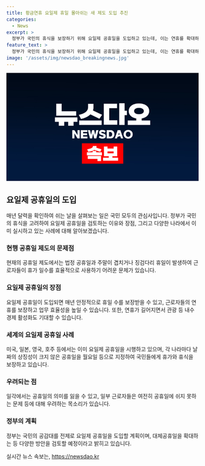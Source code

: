 ```yaml
---
title: 황금연휴 요일제 휴일 몰아쉬는 새 제도 도입 추진
categories:
  - News
excerpt: >
  정부가 국민의 휴식을 보장하기 위해 요일제 공휴일을 도입하고 있는데, 이는 연휴를 확대하고 휴일 수를 안정적으로 유지하는 목적이다. 이로써 근로자는 휴식을 보장받을 뿐 아니라 내수경제 활성화에도 기여할 것으로 기대된다. 이미 미국, 일본, 영국, 호주 등에서 요일제 공휴일이 시행되고 있지만 이에 대한 우려도 있다. 정부는 국민의 공감대를 고려해 다양한 방안을 검토 중이다.
feature_text: >
  정부가 국민의 휴식을 보장하기 위해 요일제 공휴일을 도입하고 있는데, 이는 연휴를 확대하고 휴일 수를 안정적으로 유지하는 목적이다. 이로써 근로자는 휴식을 보장받을 뿐 아니라 내수경제 활성화에도 기여할 것으로 기대된다. 이미 미국, 일본, 영국, 호주 등에서 요일제 공휴일이 시행되고 있지만 이에 대한 우려도 있다. 정부는 국민의 공감대를 고려해 다양한 방안을 검토 중이다.
image: '/assets/img/newsdao_breakingnews.jpg'
---
```


<p><img src="/assets/img/newsdao_breakingnews.jpg" alt="koreaapp 속보" /></p>

<h2 data-ke-size="size26">요일제 공휴일의 도입</h2>

<p data-ke-size="size16">매년 달력을 확인하여 쉬는 날을 살펴보는 일은 국민 모두의 관심사입니다. 정부가 국민의 휴식을 고려하여 요일제 공휴일을 검토하는 이유와 장점, 그리고 다양한 나라에서 이미 실시하고 있는 사례에 대해 알아보겠습니다.</p>

<h3><b>현행 공휴일 제도의 문제점</b></h3>

<p data-ke-size="size16">현재의 공휴일 제도에서는 법정 공휴일과 주말이 겹치거나 징검다리 휴일이 발생하여 근로자들이 휴가 일수를 효율적으로 사용하기 어려운 문제가 있습니다.</p>

<h3><b>요일제 공휴일의 장점</b></h3>

<p data-ke-size="size16">요일제 공휴일이 도입되면 매년 안정적으로 휴일 수를 보장받을 수 있고, 근로자들의 연휴를 보장하고 업무 효율성을 높일 수 있습니다. 또한, 연휴가 길어지면서 관광 등 내수경제 활성화도 기대할 수 있습니다.</p>

<h3><b>세계의 요일제 공휴일 사례</b></h3>

<p data-ke-size="size16">미국, 일본, 영국, 호주 등에서는 이미 요일제 공휴일을 시행하고 있으며, 각 나라마다 날짜의 상징성이 크지 않은 공휴일을 월요일 등으로 지정하여 국민들에게 휴가와 휴식을 보장하고 있습니다.</p>

<h3><b>우려되는 점</b></h3>

<p data-ke-size="size16">일각에서는 공휴일의 의미를 잃을 수 있고, 일부 근로자들은 여전히 공휴일에 쉬지 못하는 문제 등에 대해 우려하는 목소리가 있습니다.</p>

<h3><b>정부의 계획</b></h3>

<p data-ke-size="size16">정부는 국민의 공감대를 전제로 요일제 공휴일을 도입할 계획이며, 대체공휴일을 확대하는 등 다양한 방안을 검토할 예정이라고 밝히고 있습니다.</p>
실시간 뉴스 속보는, <a href="https://newsdao.kr" rel="dofollow">https://newsdao.kr</a>


